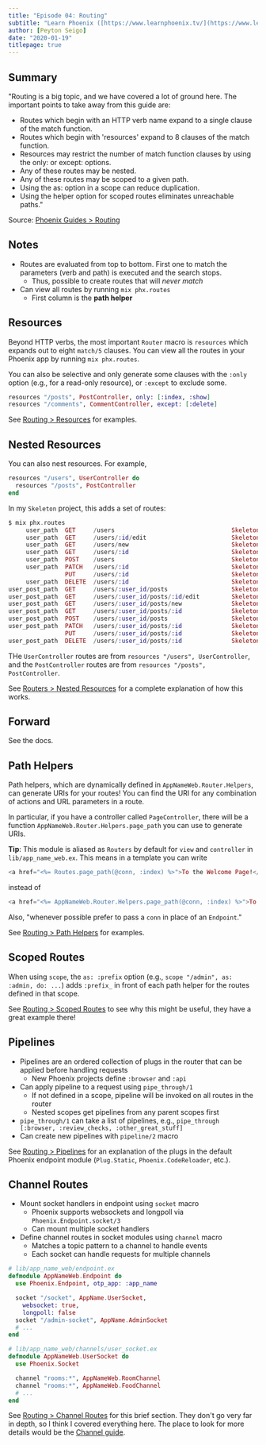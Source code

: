 ```yaml
---
title: "Episode 04: Routing"
subtitle: "Learn Phoenix ([https://www.learnphoenix.tv/](https://www.learnphoenix.tv/))"
author: [Peyton Seigo]
date: "2020-01-19"
titlepage: true
---
```


## Summary

"Routing is a big topic, and we have covered a lot of ground here. The important points to take away from this guide are:

- Routes which begin with an HTTP verb name expand to a single clause of the match function.
- Routes which begin with 'resources' expand to 8 clauses of the match function.
- Resources may restrict the number of match function clauses by using the only: or except: options.
- Any of these routes may be nested.
- Any of these routes may be scoped to a given path.
- Using the as: option in a scope can reduce duplication.
- Using the helper option for scoped routes eliminates unreachable paths."

Source: [Phoenix Guides > Routing](https://hexdocs.pm/phoenix/routing.html)

## Notes

- Routes are evaluated from top to bottom. First one to match the parameters (verb and path) is executed and the search stops.
  - Thus, possible to create routes that will _never match_
- Can view all routes by running `mix phx.routes`
  - First column is the **path helper**

## Resources

Beyond HTTP verbs, the most important `Router` macro is `resources` which expands out to eight `match/5` clauses. You can view all the routes in your Phoenix app by running `mix phx.routes`.

You can also be selective and only generate some clauses with the `:only` option (e.g., for a read-only resource), or `:except` to exclude some.

```elixir
resources "/posts", PostController, only: [:index, :show]
resources "/comments", CommentController, except: [:delete]
```

See [Routing > Resources](https://hexdocs.pm/phoenix/routing.html#resources) for examples.

## Nested Resources

You can also nest resources. For example,

```elixir
resources "/users", UserController do
  resources "/posts", PostController
end
```

In my `Skeleton` project, this adds a set of routes:

```elixir
$ mix phx.routes
     user_path  GET     /users                                 SkeletonWeb.UserController :index
     user_path  GET     /users/:id/edit                        SkeletonWeb.UserController :edit
     user_path  GET     /users/new                             SkeletonWeb.UserController :new
     user_path  GET     /users/:id                             SkeletonWeb.UserController :show
     user_path  POST    /users                                 SkeletonWeb.UserController :create
     user_path  PATCH   /users/:id                             SkeletonWeb.UserController :update
                PUT     /users/:id                             SkeletonWeb.UserController :update
     user_path  DELETE  /users/:id                             SkeletonWeb.UserController :delete
user_post_path  GET     /users/:user_id/posts                  SkeletonWeb.PostController :index
user_post_path  GET     /users/:user_id/posts/:id/edit         SkeletonWeb.PostController :edit
user_post_path  GET     /users/:user_id/posts/new              SkeletonWeb.PostController :new
user_post_path  GET     /users/:user_id/posts/:id              SkeletonWeb.PostController :show
user_post_path  POST    /users/:user_id/posts                  SkeletonWeb.PostController :create
user_post_path  PATCH   /users/:user_id/posts/:id              SkeletonWeb.PostController :update
                PUT     /users/:user_id/posts/:id              SkeletonWeb.PostController :update
user_post_path  DELETE  /users/:user_id/posts/:id              SkeletonWeb.PostController :delete
```

THe `UserController` routes are from `resources "/users", UserController`, and the `PostController` routes are from `resources "/posts", PostController`.

See [Routers > Nested Resources](https://hexdocs.pm/phoenix/routing.html#nested-resources) for a complete explanation of how this works.

## Forward

See the docs.

## Path Helpers

Path helpers, which are dynamically defined in `AppNameWeb.Router.Helpers`, can generate URIs for your routes! You can find the URI for any combination of actions and URL parameters in a route.

In particular, if you have a controller called `PageController`, there will be a function `AppNameWeb.Router.Helpers.page_path` you can use to generate URIs.

**Tip**: This module is aliased as `Routers` by default for `view` and `controller` in `lib/app_name_web.ex`. This means in a template you can write

```elixir
<a href="<%= Routes.page_path(@conn, :index) %>">To the Welcome Page!</a>
```

instead of

```elixir
<a href="<%= AppNameWeb.Router.Helpers.page_path(@conn, :index) %>">To the Welcome Page!</a>
```

Also, "whenever possible prefer to pass a `conn` in place of an `Endpoint`."

See [Routing > Path Helpers](https://hexdocs.pm/phoenix/routing.html#path-helpers) for examples.

## Scoped Routes

When using `scope`, the `as: :prefix` option (e.g., `scope "/admin", as: :admin, do: ...`) adds `:prefix_` in front of each path helper for the routes defined in that scope.

See [Routing > Scoped Routes](https://hexdocs.pm/phoenix/routing.html#scoped-routes) to see why this might be useful, they have a great example there!

## Pipelines

- Pipelines are an ordered collection of plugs in the router that can be applied before handling requests
  - New Phoenix projects define `:browser` and `:api`
- Can apply pipeline to a request using `pipe_through/1`
  - If not defined in a scope, pipeline will be invoked on all routes in the router
  - Nested scopes get pipelines from any parent scopes first
- `pipe_through/1` can take a list of pipelines, e.g., `pipe_through [:browser, :review_checks, :other_great_stuff]`
- Can create new pipelines with `pipeline/2` macro

See [Routing > Pipelines](https://hexdocs.pm/phoenix/routing.html#pipelines) for an explanation of the plugs in the default Phoenix endpoint module (`Plug.Static`, `Phoenix.CodeReloader`, etc.).

## Channel Routes

- Mount socket handlers in endpoint using `socket` macro
  - Phoenix supports websockets and longpoll via `Phoenix.Endpoint.socket/3`
  - Can mount multiple socket handlers
- Define channel routes in socket modules using `channel` macro
  - Matches a topic pattern to a channel to handle events
  - Each socket can handle requests for multiple channels

```elixir
# lib/app_name_web/endpoint.ex
defmodule AppNameWeb.Endpoint do
  use Phoenix.Endpoint, otp_app: :app_name

  socket "/socket", AppName.UserSocket,
    websocket: true,
    longpoll: false
  socket "/admin-socket", AppName.AdminSocket
  # ...
end

# lib/app_name_web/channels/user_socket.ex
defmodule AppNameWeb.UserSocket do
  use Phoenix.Socket

  channel "rooms:*", AppNameWeb.RoomChannel
  channel "rooms:*", AppNameWeb.FoodChannel
  # ...
end
```

See [Routing > Channel Routes](https://hexdocs.pm/phoenix/routing.html#channel-routes) for this brief section. They don't go very far in depth, so I think I covered everything here. The place to look for more details would be the [Channel guide](https://hexdocs.pm/phoenix/channels.html).
